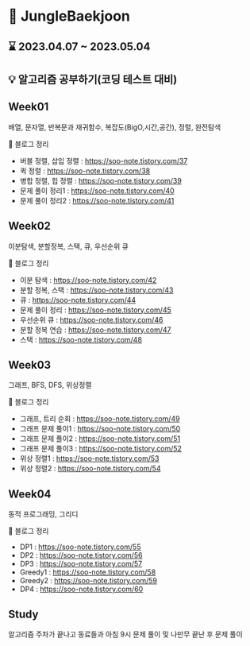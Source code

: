 # :seedling: JungleBaekjoon

## :hourglass: 2023.04.07 ~ 2023.05.04
## :bulb: 알고리즘 공부하기(코딩 테스트 대비)

## Week01
배열, 문자열, 반복문과 재귀함수, 복잡도(BigO,시간,공간), 정렬, 완전탐색

:bookmark: 블로그 정리
- 버블 정렬, 삽입 정렬 : https://soo-note.tistory.com/37
- 퀵 정렬 : https://soo-note.tistory.com/38
- 병합 정렬, 힙 정렬 : https://soo-note.tistory.com/39
- 문제 풀이 정리1 : https://soo-note.tistory.com/40
- 문제 풀이 정리2 : https://soo-note.tistory.com/41

## Week02
이분탐색, 분할정복, 스택, 큐, 우선순위 큐

:bookmark: 블로그 정리
- 이분 탐색 : https://soo-note.tistory.com/42
- 분할 정복, 스택 : https://soo-note.tistory.com/43
- 큐 : https://soo-note.tistory.com/44
- 문제 풀이 정리 : https://soo-note.tistory.com/45
- 우선순위 큐 : https://soo-note.tistory.com/46
- 분할 정복 연습 : https://soo-note.tistory.com/47
- 스택 : https://soo-note.tistory.com/48

## Week03
그래프, BFS, DFS, 위상정렬

:bookmark: 블로그 정리
- 그래프, 트리 순회 : https://soo-note.tistory.com/49
- 그래프 문제 풀이1 : https://soo-note.tistory.com/50
- 그래프 문제 풀이2 : https://soo-note.tistory.com/51
- 그래프 문제 풀이3 : https://soo-note.tistory.com/52
- 위상 정렬1 : https://soo-note.tistory.com/53
- 위상 정렬2 : https://soo-note.tistory.com/54

## Week04
동적 프로그래밍, 그리디

:bookmark: 블로그 정리
- DP1 : https://soo-note.tistory.com/55
- DP2 : https://soo-note.tistory.com/56
- DP3 : https://soo-note.tistory.com/57
- Greedy1 : https://soo-note.tistory.com/58
- Greedy2 : https://soo-note.tistory.com/59
- DP4 : https://soo-note.tistory.com/60

## Study
알고리즘 주차가 끝나고 동료들과 아침 9시 문제 풀이 및 나만무 끝난 후 문제 풀이
